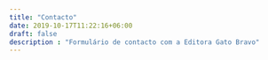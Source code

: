 ```yaml
---
title: "Contacto"
date: 2019-10-17T11:22:16+06:00
draft: false
description : "Formulário de contacto com a Editora Gato Bravo"
---
```


